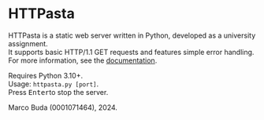 # HTTPasta

HTTPasta is a static web server written in Python, developed as a university assignment.\
It supports basic HTTP/1.1 GET requests and features simple error handling.\
For more information, see the [documentation](documentation.pdf).

Requires Python 3.10+.\
Usage: `httpasta.py [port]`.\
Press <kbd>Enter</kbd>to stop the server.

Marco Buda (0001071464), 2024.